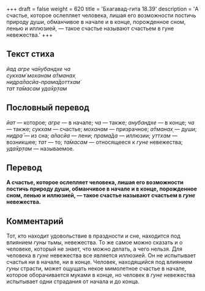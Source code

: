 +++
draft = false
weight = 620
title = 'Бхагавад-гита 18.39'
description = 'А счастье, которое ослепляет человека, лишая его возможности постичь природу души, обманчивое в начале и в конце, порожденное сном, ленью и иллюзией, — такое счастье называют счастьем в гуне невежества.'
+++

## Текст стиха

_йад агре ча̄нубандхе ча  
сукхам̇ моханам а̄тманах̣  
нидра̄ласйа-прама̄доттхам̇  
тат та̄масам уда̄хр̣там_

## Пословный перевод

_йат_ — которое; _агре_ — в начале; _ча_ — также; _анубандхе_ — в конце; _ча_ — также; _сукхам_ — счастье; _моханам_ — призрачное; _а̄тманах̣_ — души; _нидра̄_ — из сна; _а̄ласйа_ — лени; _прама̄да_ — иллюзии; _уттхам_ — возникшее; _тат_ — то; _та̄масам_ — относящееся к _гуне_ невежества; _уда̄хр̣там_ — называемое.

## Перевод

**А счастье, которое ослепляет человека, лишая его возможности постичь природу души, обманчивое в начале и в конце, порожденное сном, ленью и иллюзией, — такое счастье называют счастьем в _гуне_ невежества.**

## Комментарий

Тот, кто находит удовольствие в праздности и сне, находится под влиянием _гуны_ тьмы, невежества. То же самое можно сказать и о человеке, который не знает, что можно делать, а чего нельзя. Для человека в _гуне_ невежества все является иллюзией. Он не испытывает счастья ни в начале, ни в конце. Человек, находящийся под влиянием _гуны_ страсти, может ощущать некое мимолетное счастье в начале, которое оборачивается муками в конце, но человек в _гуне_ невежества испытывает одни страдания от начала и до конца.
